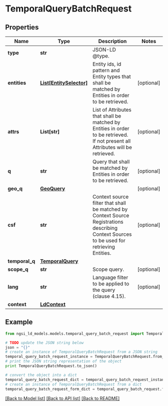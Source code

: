 # TemporalQueryBatchRequest


## Properties

Name | Type | Description | Notes
------------ | ------------- | ------------- | -------------
**type** | **str** | JSON-LD @type.  | 
**entities** | [**List[EntitySelector]**](EntitySelector.md) | Entity ids, id pattern and Entity types that shall be matched by Entities in order to be retrieved.  | [optional] 
**attrs** | **List[str]** | List of Attributes that shall be matched by Entities in order to be retrieved. If not present all Attributes will be retrieved.  | [optional] 
**q** | **str** | Query that shall be matched by Entities in order to be retrieved.  | [optional] 
**geo_q** | [**GeoQuery**](GeoQuery.md) |  | [optional] 
**csf** | **str** | Context source filter that shall be matched by Context Source Registrations describing Context Sources to be used for retrieving Entities.  | [optional] 
**temporal_q** | [**TemporalQuery**](TemporalQuery.md) |  | 
**scope_q** | **str** | Scope query. | [optional] 
**lang** | **str** | Language filter to be applied to the query (clause 4.15). | [optional] 
**context** | [**LdContext**](LdContext.md) |  | 

## Example

```python
from ngsi_ld_models.models.temporal_query_batch_request import TemporalQueryBatchRequest

# TODO update the JSON string below
json = "{}"
# create an instance of TemporalQueryBatchRequest from a JSON string
temporal_query_batch_request_instance = TemporalQueryBatchRequest.from_json(json)
# print the JSON string representation of the object
print TemporalQueryBatchRequest.to_json()

# convert the object into a dict
temporal_query_batch_request_dict = temporal_query_batch_request_instance.to_dict()
# create an instance of TemporalQueryBatchRequest from a dict
temporal_query_batch_request_form_dict = temporal_query_batch_request.from_dict(temporal_query_batch_request_dict)
```
[[Back to Model list]](../README.md#documentation-for-models) [[Back to API list]](../README.md#documentation-for-api-endpoints) [[Back to README]](../README.md)


